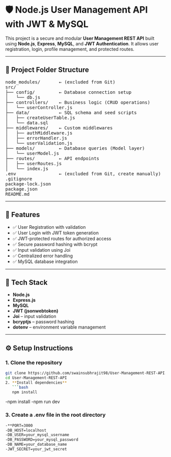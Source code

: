 # 🛡️ Node.js User Management API with JWT & MySQL

This project is a secure and modular **User Management REST API** built using **Node.js**, **Express**, **MySQL**, and **JWT Authentication**. It allows user registration, login, profile management, and protected routes.

---

## 📁 Project Folder Structure

<pre>
node_modules/       ← (excluded from Git)
src/
├── config/         ← Database connection setup
│   └── db.js
├── controllers/    ← Business logic (CRUD operations)
│   └── userController.js
├── data/           ← SQL schema and seed scripts
│   ├── createUserTable.js
│   └── data.sql
├── middlewares/    ← Custom middlewares
│   ├── authMiddleware.js
│   ├── errorHandler.js
│   └── userValidation.js
├── models/         ← Database queries (Model layer)
│   └── userModel.js
├── routes/         ← API endpoints
│   ├── userRoutes.js
│   └── index.js
.env                ← (excluded from Git, create manually)
.gitignore
package-lock.json
package.json
README.md
</pre>

---

## 🚀 Features

- ✅ User Registration with validation
- ✅ User Login with JWT token generation
- ✅ JWT-protected routes for authorized access
- ✅ Secure password hashing with bcrypt
- ✅ Input validation using Joi
- ✅ Centralized error handling
- ✅ MySQL database integration

---

## 🧰 Tech Stack

- **Node.js**
- **Express.js**
- **MySQL**
- **JWT (jsonwebtoken)**
- **Joi** – input validation
- **bcryptjs** – password hashing
- **dotenv** – environment variable management

---

## ⚙️ Setup Instructions

### 1. Clone the repository
```bash
git clone https://github.com/swainsubhrajit98/User-Management-REST-API.git
cd User-Management-REST-API
2. **Install dependencies**
   ```bash
   npm install
   ```

-npm install
-npm run dev  
### 3. Create a .env file in the root directory
```bash
-**PORT=3000
-DB_HOST=localhost
-DB_USER=your_mysql_username
-DB_PASSWORD=your_mysql_password
-DB_NAME=your_database_name
-JWT_SECRET=your_jwt_secret
